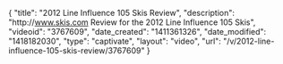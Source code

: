 {
    "title": "2012 Line Influence 105 Skis Review",
    "description": "http:\/\/www.skis.com Review for the 2012 Line Influence 105 Skis",
    "videoid": "3767609",
    "date_created": "1411361326",
    "date_modified": "1418182030",
    "type": "captivate",
    "layout": "video",
    "url": "\/v\/2012-line-influence-105-skis-review\/3767609"
}